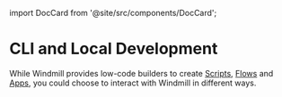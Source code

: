 import DocCard from '@site/src/components/DocCard';

# CLI and Local Development

While Windmill provides low-code builders to create [Scripts](../getting_started/0_scripts_quickstart/1_typescript_quickstart/index.md), [Flows](../getting_started/6_flows_quickstart/index.md) and [Apps](../getting_started/7_apps_quickstart/index.md), you could choose to interact with Windmill in different ways.

<div class="grid grid-cols-2 gap-6 mb-4">
  <DocCard
 	title="Command-Line Interface"
 	description="Interact with Windmill instances right from your terminal."
 	href="/docs/advanced/cli"
 />
<DocCard
 	title="Local Development"
 	description="Develop from various environments such as your terminal, VSCode, and JetBrains IDEs."
 	href="/docs/advanced/local_development"
 />
</div>
